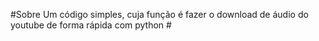  #Sobre
Um código simples, cuja função é fazer o download de áudio do youtube de forma rápida com python #
